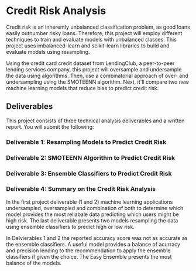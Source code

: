 # Credit Risk Analysis

Credit risk is an inherently unbalanced classification problem, as good loans easily outnumber risky loans. Therefore, this project will employ different techniques to train and evaluate models with unbalanced classes. This project uses imbalanced-learn and scikit-learn libraries to build and evaluate models using resampling.

Using the credit card credit dataset from LendingClub, a peer-to-peer lending services company, this project will oversample and undersample the data using algorithms. Then,  use a combinatorial approach of over- and undersampling using the SMOTEENN algorithm. Next, it'll compare two new machine learning models that reduce bias to predict credit risk. 

## Deliverables

This project consists of three technical analysis deliverables and a written report. You will submit the following:

### Deliverable 1: Resampling Models to Predict Credit Risk
    
### Deliverable 2: SMOTEENN Algorithm to Predict Credit Risk

### Deliverable 3: Ensemble Classifiers to Predict Credit Risk

### Deliverable 4: Summary on the Credit Risk Analysis 
In the first project deliverable (1 and 2) machine learning applications undersampled, oversampled and combination of both to determine which model provides the most reliabale data predicting which users might be high risk. The last deliverable presents two models resampling the data using ensemble classifiers to predict high or low risk. 

In Delvierables 1 and 2 the reported accuracy score was not as accurate as the ensemble classifiers. A useful model provides a balance of acurracy and precision lending to the recommendation to apply the ensemble classifiers if given the choice. The Easy Ensemble presents the most balance of the models.
